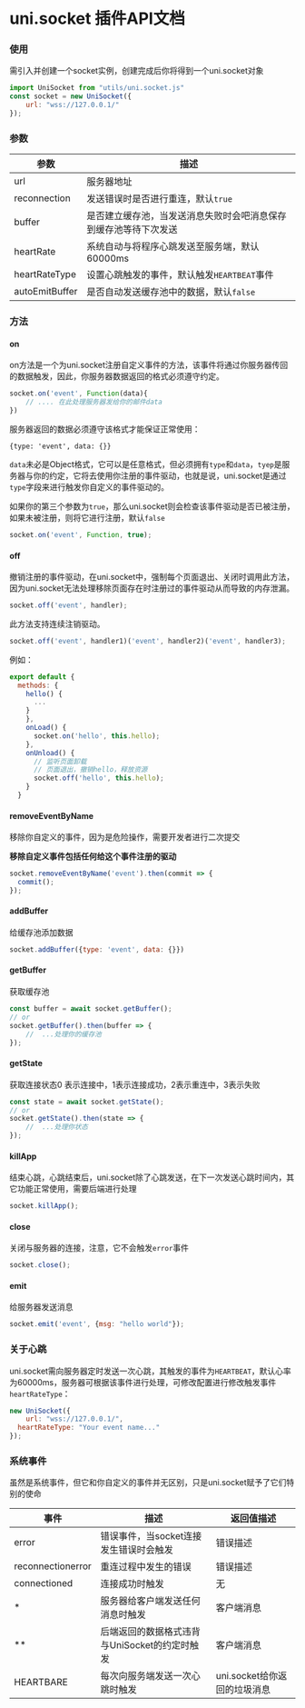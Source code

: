 # uni.socket 插件API文档

### 使用

需引入并创建一个socket实例，创建完成后你将得到一个uni.socket对象

```javascript
import UniSocket from "utils/uni.socket.js"
const socket = new UniSocket({
	url: "wss://127.0.0.1/"
});
```



### 参数

| 参数           | 描述                                                         |
| -------------- | ------------------------------------------------------------ |
| url            | 服务器地址                                                   |
| reconnection   | 发送错误时是否进行重连，默认`true`                           |
| buffer         | 是否建立缓存池，当发送消息失败时会吧消息保存到缓存池等待下次发送 |
| heartRate      | 系统自动与将程序心跳发送至服务端，默认60000ms                |
| heartRateType  | 设置心跳触发的事件，默认触发`HEARTBEAT`事件                  |
| autoEmitBuffer | 是否自动发送缓存池中的数据，默认`false`                      |



### 方法

#### on

on方法是一个为uni.socket注册自定义事件的方法，该事件将通过你服务器传回的数据触发，因此，你服务器数据返回的格式必须遵守约定。

```javascript
socket.on('event', Function(data){
	// .... 在此处理服务器发给你的邮件data          
})
```

服务器返回的数据必须遵守该格式才能保证正常使用：

`{type: 'event', data: {}}`

`data`未必是Object格式，它可以是任意格式，但必须拥有`type`和`data`，`tyep`是服务器与你的约定，它将去使用你注册的事件驱动，也就是说，uni.socket是通过`type`字段来进行触发你自定义的事件驱动的。

如果你的第三个参数为`true`，那么uni.socket则会检查该事件驱动是否已被注册，如果未被注册，则将它进行注册，默认`false`

```javascript
socket.on('event', Function, true);
```



#### off

撤销注册的事件驱动，在uni.socket中，强制每个页面退出、关闭时调用此方法，因为uni.socket无法处理移除页面存在时注册过的事件驱动从而导致的内存泄漏。

```javascript
socket.off('event', handler);
```

此方法支持连续注销驱动。

```javascript
socket.off('event', handler1)('event', handler2)('event', handler3);
```



例如：

```js
export default {
  methods: {
    hello() {
      ...
    }
    },
    onLoad() {
      socket.on('hello', this.hello);
    },
    onUnload() {
      // 监听页面卸载
      // 页面退出，撤销hello，释放资源
      socket.off('hello', this.hello);
    }
  }
```



#### removeEventByName

移除你自定义的事件，因为是危险操作，需要开发者进行二次提交

**移除自定义事件包括任何给这个事件注册的驱动**

```javascript
socket.removeEventByName('event').then(commit => {
  commit();
});
```



#### addBuffer

给缓存池添加数据

```javascript
socket.addBuffer({type: 'event', data: {}})
```



#### getBuffer

获取缓存池

```javascript
const buffer = await socket.getBuffer();
// or
socket.getBuffer().then(buffer => {
	//  ...处理你的缓存池
});
```



#### getState

获取连接状态0 表示连接中，1表示连接成功，2表示重连中，3表示失败

```javascript
const state = await socket.getState();
// or
socket.getState().then(state => {
	//  ...处理你状态
});
```



#### killApp

结束心跳，心跳结束后，uni.socket除了心跳发送，在下一次发送心跳时间内，其它功能正常使用，需要后端进行处理

```javascript
socket.killApp();
```



#### close

关闭与服务器的连接，注意，它不会触发`error`事件

```javascript
socket.close();
```



#### emit

给服务器发送消息

```javascript
socket.emit('event', {msg: "hello world"});
```



### 关于心跳

uni.socket需向服务器定时发送一次心跳，其触发的事件为`HEARTBEAT`，默认心率为60000ms，服务器可根据该事件进行处理，可修改配置进行修改触发事件`heartRateType`：

```javascript
new UniSocket({
	url: "wss://127.0.0.1/",
  heartRateType: "Your event name..."
});
```





### 系统事件

虽然是系统事件，但它和你自定义的事件并无区别，只是uni.socket赋予了它们特别的使命

| 事件              | 描述                                          | 返回值描述                   |
| ----------------- | --------------------------------------------- | ---------------------------- |
| error             | 错误事件，当socket连接发生错误时会触发        | 错误描述                     |
| reconnectionerror | 重连过程中发生的错误                          | 错误描述                     |
| connectioned      | 连接成功时触发                                | 无                           |
| \*                | 服务器给客户端发送任何消息时触发              | 客户端消息                   |
| \*\*              | 后端返回的数据格式违背与UniSocket的约定时触发 | 客户端消息                   |
| HEARTBARE         | 每次向服务端发送一次心跳时触发                | uni.socket给你返回的垃圾消息 |





